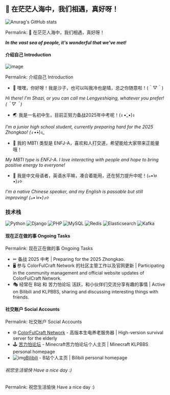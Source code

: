 ## 🌟 在茫茫人海中，我们相遇，真好呀！

![Anurag's GitHub stats](https://github-readme-stats.vercel.app/api?username=xiaoshaziYA&show_icons=true&theme=transparent)

Permalink: 🌟 在茫茫人海中，我们相遇，真好呀！

_**In the vast sea of people, it's wonderful that we've met!**_

#### 介绍自己 Introduction

![image](https://github.com/xiaoshaziYA/xiaoshaziYA/blob/main/images/sing.gif)

Permalink: 介绍自己 Introduction

- 💬 嘿嘿，你好呀！我是沙子，也可以叫我冷也是晴，总之你随意啦！(＾▽＾)

_Hi there! I'm Shazi, or you can call me Lengyeshiqing, whatever you prefer! (＾▽＾)_

- 🌏 我是一名初中生，目前正努力备战2025年中考呢！(ง •̀_•́)ง

_I'm a junior high school student, currently preparing hard for the 2025 Zhongkao! (ง •̀_•́)ง_

- 🧝‍ 我的 MBTI 类型是 ENFJ-A，喜欢和人打交道，希望能给大家带来正能量哦！

_My MBTI type is ENFJ-A. I love interacting with people and hope to bring positive energy to everyone!_

- 📰 我是中文母语者，英语水平嘛，凑合着能用，还在努力提升中呢！(๑•̀ㅂ•́)ง✧

_I'm a native Chinese speaker, and my English is passable but still improving! (๑•̀ㅂ•́)ง✧_

### 技术栈

![Python](https://img.shields.io/badge/-Python-192133?style=flat-square&logo=python&logoColor=white)
![Django](https://img.shields.io/badge/-Django-192133?style=flat-square&logo=figma&logoColor=white)
![PHP](https://img.shields.io/badge/-PHP-192133?style=flat-square&logo=figma&logoColor=white)
![MySQL](https://img.shields.io/badge/-MySQL-192133?style=flat-square&logo=mysql&logoColor=white)
![Redis](https://img.shields.io/badge/-Redis-192133?style=flat-square&logo=redis&logoColor=white)
![Elasticsearch](https://img.shields.io/badge/-Elasticsearch-192133?style=flat-square&logo=elasticsearch&logoColor=white)
![Kafka](https://img.shields.io/badge/-Kafka-192133?style=flat-square&logo=apache-kafka&logoColor=white)

#### 现在正在做的事 Ongoing Tasks

Permalink: 现在正在做的事 Ongoing Tasks

- ✏ 备战 2025 中考 \| Preparing for the 2025 Zhongkao.
- 🖥 参与 ColorFulCraft Network 的社区主管工作以及官网更新 \| Participating in the community management and official website updates of ColorFulCraft Network.
- 🎭 经常在 B站 和 苦力怕论坛 活跃，和小伙伴们交流分享有趣的事情 \| Active on Bilibili and KLPBBS, sharing and discussing interesting things with friends.

#### 社交账户 Social Accounts

Permalink: 社交账户 Social Accounts

- 🌐 [ColorFulCraft Network](https://www.cfcmc.online/) - 高版本生电养老服务器 \| High-version survival server for the elderly
- 🕹️ [苦力怕论坛](https://klpbbs.com/space-uid-724968.html) - Minecraft苦力怕论坛个人主页 \| Minecraft KLPBBS personal homepage
- ![img](https://camo.githubusercontent.com/ec20b1e5fd0222b51ae212372cee22190c413b273797b6e10cd7a1c2f267fb24/68747470733a2f2f696d672e736869656c64732e696f2f62616467652f2d42696c6942696c692d6662373239393f7374796c653d666f722d7468652d6261646765)[Bilibili](https://space.bilibili.com/2099386049) - B站个人主页 \| Bilibili personal homepage

###### 祝您生活愉快 Have a nice day :)

Permalink: 祝您生活愉快 Have a nice day :)
